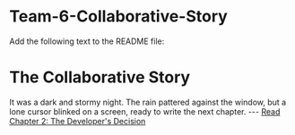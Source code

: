 # Team-6-Collaborative-Story
Add the following text to the README file:

# The Collaborative Story


It was a dark and stormy night. The rain pattered against the window, but a lone cursor blinked on a screen, ready to write the next chapter.
--- [Read Chapter 2: The Developer's Decision](chapter_2.py)
